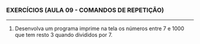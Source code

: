 
### EXERCÍCIOS (AULA 09 - COMANDOS DE REPETIÇÃO)
<hr>

1. Desenvolva um programa imprime na tela os números entre 7 e 1000 que tem resto 3 quando divididos por 7.